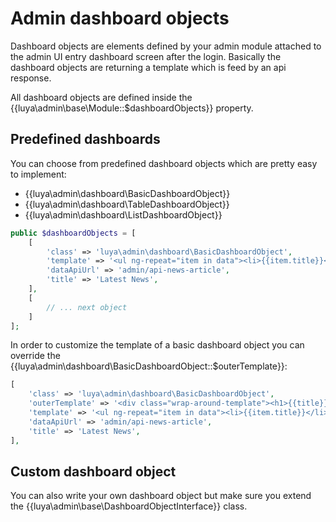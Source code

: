 # Admin dashboard objects

Dashboard objects are elements defined by your admin module attached to the admin UI entry dashboard screen after the login. Basically the dashboard objects are returning a template which is feed by an api response.

All dashboard objects are defined inside the {{luya\admin\base\Module::$dashboardObjects}} property.

## Predefined dashboards

You can choose from predefined dashboard objects which are pretty easy to implement:

+ {{luya\admin\dashboard\BasicDashboardObject}}
+ {{luya\admin\dashboard\TableDashboardObject}}
+ {{luya\admin\dashboard\ListDashboardObject}}

```php
public $dashboardObjects = [
    [
        'class' => 'luya\admin\dashboard\BasicDashboardObject',
        'template' => '<ul ng-repeat="item in data"><li>{{item.title}}</li></ul>',
        'dataApiUrl' => 'admin/api-news-article',
        'title' => 'Latest News',
    ],
    [
        // ... next object
    ]
];
```

In order to customize the template of a basic dashboard object you can override the {{luya\admin\dashboard\BasicDashboardObject::$outerTemplate}}:

```php
[
    'class' => 'luya\admin\dashboard\BasicDashboardObject',
    'outerTemplate' => '<div class="wrap-around-template"><h1>{{title}}</h1><small>{{template}}</small></div>',
    'template' => '<ul ng-repeat="item in data"><li>{{item.title}}</li></ul>',
    'dataApiUrl' => 'admin/api-news-article',
    'title' => 'Latest News',
],
```

## Custom dashboard object

You can also write your own dashboard object but make sure you extend the {{luya\admin\base\DashboardObjectInterface}} class.
